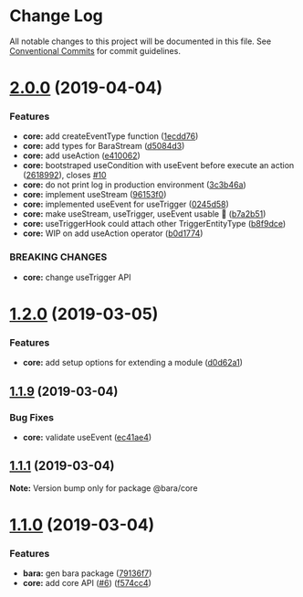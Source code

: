 # Change Log

All notable changes to this project will be documented in this file.
See [Conventional Commits](https://conventionalcommits.org) for commit guidelines.

# [2.0.0](https://github.com/barajs/bara/compare/v1.2.0...v2.0.0) (2019-04-04)


### Features

* **core:** add createEventType function ([1ecdd76](https://github.com/barajs/bara/commit/1ecdd76))
* **core:** add types for BaraStream ([d5084d3](https://github.com/barajs/bara/commit/d5084d3))
* **core:** add useAction ([e410062](https://github.com/barajs/bara/commit/e410062))
* **core:** bootstraped useCondition with useEvent before execute an action ([2618992](https://github.com/barajs/bara/commit/2618992)), closes [#10](https://github.com/barajs/bara/issues/10)
* **core:** do not print log in production environment ([3c3b46a](https://github.com/barajs/bara/commit/3c3b46a))
* **core:** implement useStream ([96153f0](https://github.com/barajs/bara/commit/96153f0))
* **core:** implemented useEvent for useTrigger ([0245d58](https://github.com/barajs/bara/commit/0245d58))
* **core:** make useStream, useTrigger, useEvent usable :tada: ([b7a2b51](https://github.com/barajs/bara/commit/b7a2b51))
* **core:** useTriggerHook could attach other TriggerEntityType ([b8f9dce](https://github.com/barajs/bara/commit/b8f9dce))
* **core:** WIP on add useAction operator ([b0d1774](https://github.com/barajs/bara/commit/b0d1774))


### BREAKING CHANGES

* **core:** change useTrigger API





# [1.2.0](https://github.com/barajs/bara/compare/v1.1.10...v1.2.0) (2019-03-05)


### Features

* **core:** add setup options for extending a module ([d0d62a1](https://github.com/barajs/bara/commit/d0d62a1))





## [1.1.9](https://github.com/barajs/bara/compare/v1.1.8...v1.1.9) (2019-03-04)


### Bug Fixes

* **core:** validate useEvent ([ec41ae4](https://github.com/barajs/bara/commit/ec41ae4))





## [1.1.1](https://github.com/barajs/bara/compare/v1.1.0...v1.1.1) (2019-03-04)

**Note:** Version bump only for package @bara/core





# [1.1.0](https://github.com/barajs/bara/compare/v0.1.0...v1.1.0) (2019-03-04)


### Features

* **bara:** gen bara package ([79136f7](https://github.com/barajs/bara/commit/79136f7))
* **core:** add core API ([#6](https://github.com/barajs/bara/issues/6)) ([f574cc4](https://github.com/barajs/bara/commit/f574cc4))

